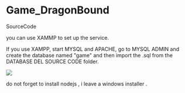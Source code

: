 # Game_DragonBound
SourceCode

you can use XAMMP to set up the service.

If you use XAMPP, start MYSQL and APACHE, go to MYSQL ADMIN and create the database named "game" and then import the .sql from the DATABASE DEL SOURCE CODE folder.

<img src="https://github.com/AngelSecurityTeam/Game_DragonBound/blob/main/PHOTOS/1.jpg">

do not forget to install nodejs , i leave a windows installer .

